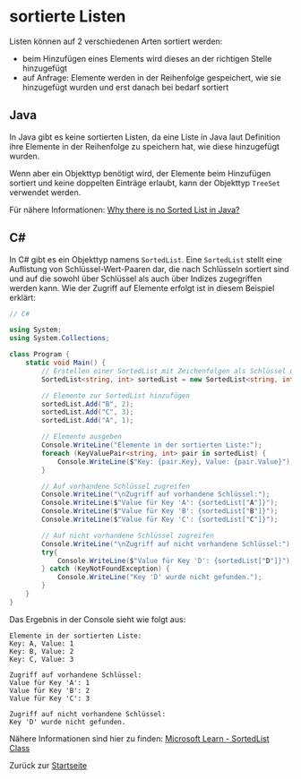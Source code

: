 # sortierte Listen 

Listen können auf 2 verschiedenen Arten sortiert werden:
- beim Hinzufügen eines Elements wird dieses an der richtigen Stelle hinzugefügt
- auf Anfrage: Elemente werden in der Reihenfolge gespeichert, wie sie hinzugefügt wurden und erst danach bei bedarf sortiert

## Java

In Java gibt es keine sortierten Listen, da eine Liste in Java laut Definition ihre Elemente in der Reihenfolge zu speichern hat, wie diese hinzugefügt wurden.

Wenn aber ein Objekttyp benötigt wird, der Elemente beim Hinzufügen sortiert und keine doppelten Einträge erlaubt, kann der Objekttyp `TreeSet` verwendet werden.

Für nähere Informationen: [Why there is no Sorted List in Java?](https://www.baeldung.com/java-sorted-list)

## C#

In C# gibt es ein Objekttyp namens `SortedList`. Eine `SortedList` stellt eine Auflistung von Schlüssel-Wert-Paaren dar, die nach Schlüsseln sortiert sind und auf die sowohl über Schlüssel als auch über Indizes zugegriffen werden kann. Wie der Zugriff auf Elemente erfolgt ist in diesem Beispiel erklärt:


```csharp
// C# 

using System;
using System.Collections;

class Program {
    static void Main() {
        // Erstellen einer SortedList mit Zeichenfolgen als Schlüssel und Ganzzahlen als Werte
        SortedList<string, int> sortedList = new SortedList<string, int>();

        // Elemente zur SortedList hinzufügen
        sortedList.Add("B", 2);
        sortedList.Add("C", 3);
        sortedList.Add("A", 1);

        // Elemente ausgeben
        Console.WriteLine("Elemente in der sortierten Liste:");
        foreach (KeyValuePair<string, int> pair in sortedList) {
            Console.WriteLine($"Key: {pair.Key}, Value: {pair.Value}");
        }

        // Auf vorhandene Schlüssel zugreifen
        Console.WriteLine("\nZugriff auf vorhandene Schlüssel:");
        Console.WriteLine($"Value für Key 'A': {sortedList["A"]}");
        Console.WriteLine($"Value für Key 'B': {sortedList["B"]}");
        Console.WriteLine($"Value für Key 'C': {sortedList["C"]}");

        // Auf nicht vorhandene Schlüssel zugreifen
        Console.WriteLine("\nZugriff auf nicht vorhandene Schlüssel:");
        try{
            Console.WriteLine($"Value für Key 'D': {sortedList["D"]}");
        } catch (KeyNotFoundException) {
            Console.WriteLine("Key 'D' wurde nicht gefunden.");
        }
    }
}
```

Das Ergebnis in der Console sieht wie folgt aus:

```
Elemente in der sortierten Liste:
Key: A, Value: 1
Key: B, Value: 2
Key: C, Value: 3

Zugriff auf vorhandene Schlüssel:
Value für Key 'A': 1
Value für Key 'B': 2
Value für Key 'C': 3

Zugriff auf nicht vorhandene Schlüssel:
Key 'D' wurde nicht gefunden.
```

Nähere Informationen sind hier zu finden: [Microsoft Learn - SortedList Class](https://learn.microsoft.com/de-de/dotnet/api/system.collections.sortedlist?view=net-9.0)

Zurück zur [Startseite](README.md)